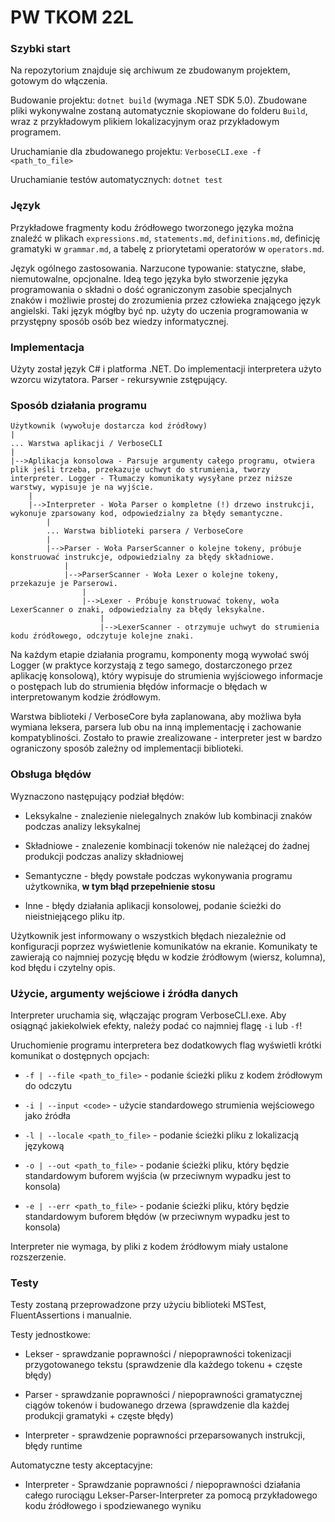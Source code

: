 # PW TKOM 22L

### Szybki start

Na repozytorium znajduje się archiwum ze zbudowanym projektem, gotowym do włączenia.

Budowanie projektu: `dotnet build` (wymaga .NET SDK 5.0). Zbudowane pliki wykonywalne zostaną automatycznie skopiowane do folderu `Build`, wraz z przykładowym plikiem lokalizacyjnym oraz przykładowym programem.

Uruchamianie dla zbudowanego projektu: `VerboseCLI.exe -f <path_to_file>`

Uruchamianie testów automatycznych: `dotnet test`

### Język

Przykładowe fragmenty kodu źródłowego tworzonego języka można znaleźć w plikach `expressions.md`, `statements.md`, `definitions.md`, definicję gramatyki w `grammar.md`, a tabelę z priorytetami operatorów w `operators.md`.

Język ogólnego zastosowania. Narzucone typowanie: statyczne, słabe, niemutowalne, opcjonalne. Ideą tego języka było stworzenie języka programowania o składni o dość ograniczonym zasobie specjalnych znaków i możliwie prostej do zrozumienia przez człowieka znającego język angielski. Taki język mógłby być np. użyty do uczenia programowania w przystępny sposób osób bez wiedzy informatycznej.

### Implementacja

Użyty został język C# i platforma .NET. Do implementacji interpretera użyto wzorcu wizytatora. Parser - rekursywnie zstępujący.

### Sposób działania programu

```
Użytkownik (wywołuje dostarcza kod źródłowy)
|
... Warstwa aplikacji / VerboseCLI
|
|-->Aplikacja konsolowa - Parsuje argumenty całego programu, otwiera plik jeśli trzeba, przekazuje uchwyt do strumienia, tworzy interpreter. Logger - Tłumaczy komunikaty wysyłane przez niższe warstwy, wypisuje je na wyjście.
    |
    |-->Interpreter - Woła Parser o kompletne (!) drzewo instrukcji, wykonuje zparsowany kod, odpowiedzialny za błędy semantyczne.
        |
        ... Warstwa biblioteki parsera / VerboseCore
        |
        |-->Parser - Woła ParserScanner o kolejne tokeny, próbuje konstruować instrukcje, odpowiedzialny za błędy składniowe.
            |
            |-->ParserScanner - Woła Lexer o kolejne tokeny, przekazuje je Parserowi.
                |
                |-->Lexer - Próbuje konstruować tokeny, woła LexerScanner o znaki, odpowiedzialny za błędy leksykalne.
                    |
                    |-->LexerScanner - otrzymuje uchwyt do strumienia kodu źródłowego, odczytuje kolejne znaki.
```

Na każdym etapie działania programu, komponenty mogą wywołać swój Logger (w praktyce korzystają z tego samego, dostarczonego przez aplikację konsolową), który wypisuje do strumienia wyjściowego informacje o postępach lub do strumienia błędów informacje o błędach w interpretowanym kodzie źródłowym.

Warstwa biblioteki / VerboseCore była zaplanowana, aby możliwa była wymiana leksera, parsera lub obu na inną implementację i zachowanie kompatybliności. Zostało to prawie zrealizowane - interpreter jest w bardzo ograniczony sposób zależny od implementacji biblioteki.

### Obsługa błędów

Wyznaczono następujący podział błędów:

* Leksykalne - znalezienie nielegalnych znaków lub kombinacji znaków podczas analizy leksykalnej

* Składniowe - znalezenie kombinacji tokenów nie należącej do żadnej produkcji podczas analizy składniowej

* Semantyczne - błędy powstałe podczas wykonywania programu użytkownika, **w tym błąd przepełnienie stosu**

* Inne - błędy działania aplikacji konsolowej, podanie ścieżki do nieistniejącego pliku itp.

Użytkownik jest informowany o wszystkich błędach niezależnie od konfiguracji poprzez wyświetlenie komunikatów na ekranie. Komunikaty te zawierają co najmniej pozycję błędu w kodzie źródłowym (wiersz, kolumna), kod błędu i czytelny opis.

### Użycie, argumenty wejściowe i źródła danych

Interpreter uruchamia się, włączając program VerboseCLI.exe. Aby osiągnąć jakiekolwiek efekty, należy podać co najmniej flagę `-i` lub `-f`!

Uruchomienie programu interpretera bez dodatkowych flag wyświetli krótki komunikat o dostępnych opcjach:

* `-f | --file <path_to_file>` - podanie ścieżki pliku z kodem źródłowym do odczytu

* `-i | --input <code>` - użycie standardowego strumienia wejściowego jako źródła

* `-l | --locale <path_to_file>` - podanie ścieżki pliku z lokalizacją językową

* `-o | --out <path_to_file>` - podanie ścieżki pliku, który będzie standardowym buforem wyjścia (w przeciwnym wypadku jest to konsola)

* `-e | --err <path_to_file>` - podanie ścieżki pliku, który będzie standardowym buforem błędów (w przeciwnym wypadku jest to konsola)

Interpreter nie wymaga, by pliki z kodem źródłowym miały ustalone rozszerzenie.

### Testy

Testy zostaną przeprowadzone przy użyciu biblioteki MSTest, FluentAssertions i manualnie.

Testy jednostkowe:

* Lekser - sprawdzanie poprawności / niepoprawności tokenizacji przygotowanego tekstu (sprawdzenie dla każdego tokenu + częste błędy)

* Parser - sprawdzanie poprawności / niepoprawności gramatycznej ciągów tokenów i budowanego drzewa (sprawdzenie dla każdej produkcji gramatyki + częste błędy)

* Interpreter - sprawdzenie poprawności przeparsowanych instrukcji, błędy runtime

Automatyczne testy akceptacyjne:

* Interpreter - Sprawdzanie poprawności / niepoprawności działania całego rurociągu Lekser-Parser-Interpreter za pomocą przykładowego kodu źródłowego i spodziewanego wyniku
